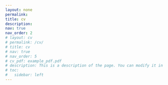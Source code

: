 ```yaml
---
layout: none
permalink: 
title: cv
description: 
nav: true
nav_order: 2
# layout: cv
# permalink: /cv/
# title: cv
# nav: true
# nav_order: 5
# cv_pdf: example_pdf.pdf
# description: This is a description of the page. You can modify it in '_pages/cv.md'. You can also change or remove the top pdf download button.
# toc:
#   sidebar: left
---
```

